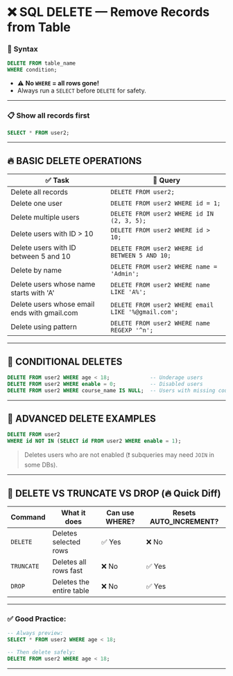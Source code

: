
# ❌ SQL DELETE — Remove Records from Table

### 🔧 **Syntax**

```sql
DELETE FROM table_name
WHERE condition;
```

* ⚠️ **No `WHERE` = all rows gone!**
* Always run a `SELECT` before `DELETE` for safety.

---

### 📋 Show all records first

```sql
SELECT * FROM user2;
```

---

## 🔥 BASIC DELETE OPERATIONS

| ✅ Task                                       | 📌 Query                                            |
| -------------------------------------------- | --------------------------------------------------- |
| Delete all records                           | `DELETE FROM user2;`                                |
| Delete one user                              | `DELETE FROM user2 WHERE id = 1;`                   |
| Delete multiple users                        | `DELETE FROM user2 WHERE id IN (2, 3, 5);`          |
| Delete users with ID > 10                    | `DELETE FROM user2 WHERE id > 10;`                  |
| Delete users with ID between 5 and 10        | `DELETE FROM user2 WHERE id BETWEEN 5 AND 10;`      |
| Delete by name                               | `DELETE FROM user2 WHERE name = 'Admin';`           |
| Delete users whose name starts with 'A'      | `DELETE FROM user2 WHERE name LIKE 'A%';`           |
| Delete users whose email ends with gmail.com | `DELETE FROM user2 WHERE email LIKE '%@gmail.com';` |
| Delete using pattern                         | `DELETE FROM user2 WHERE name REGEXP '^n';`         |

---

## 🚫 CONDITIONAL DELETES

```sql
DELETE FROM user2 WHERE age < 18;             -- Underage users
DELETE FROM user2 WHERE enable = 0;           -- Disabled users
DELETE FROM user2 WHERE course_name IS NULL;  -- Users with missing course
```

---

## 🧠 ADVANCED DELETE EXAMPLES

```sql
DELETE FROM user2
WHERE id NOT IN (SELECT id FROM user2 WHERE enable = 1);
```

> Deletes users who are not enabled (❗ subqueries may need `JOIN` in some DBs).

---

## 🧹 DELETE VS TRUNCATE VS DROP (🔥 Quick Diff)

| Command    | What it does             | Can use WHERE? | Resets AUTO\_INCREMENT? |
| ---------- | ------------------------ | -------------- | ----------------------- |
| `DELETE`   | Deletes selected rows    | ✅ Yes          | ❌ No                    |
| `TRUNCATE` | Deletes all rows fast    | ❌ No           | ✅ Yes                   |
| `DROP`     | Deletes the entire table | ❌ No           | ✅ Yes                   |

---

### ✅ Good Practice:

```sql
-- Always preview:
SELECT * FROM user2 WHERE age < 18;

-- Then delete safely:
DELETE FROM user2 WHERE age < 18;
```

---

